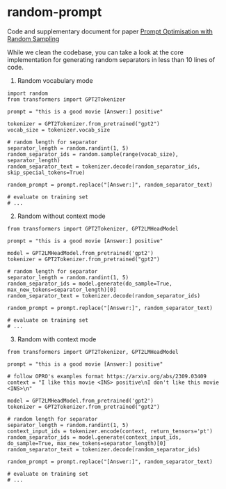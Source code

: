 # random-prompt
Code and supplementary document for paper [Prompt Optimisation with Random Sampling](https://arxiv.org/abs/2311.09569)

While we clean the codebase, you can take a look at the core implementation for generating random separators in less than 10 lines of code.


1. Random vocabulary mode
```
import random
from transformers import GPT2Tokenizer

prompt = "this is a good movie [Answer:] positive"

tokenizer = GPT2Tokenizer.from_pretrained("gpt2")
vocab_size = tokenizer.vocab_size

# random length for separator
separator_length = random.randint(1, 5)
random_separator_ids = random.sample(range(vocab_size), separator_length)
random_separator_text = tokenizer.decode(random_separator_ids, skip_special_tokens=True)

random_prompt = prompt.replace("[Answer:]", random_separator_text)

# evaluate on training set
# ...
```

2. Random without context mode
```
from transformers import GPT2Tokenizer, GPT2LMHeadModel

prompt = "this is a good movie [Answer:] positive"

model = GPT2LMHeadModel.from_pretrained('gpt2')
tokenizer = GPT2Tokenizer.from_pretrained("gpt2")

# random length for separator
separator_length = random.randint(1, 5)
random_separator_ids = model.generate(do_sample=True, max_new_tokens=separator_length)[0]
random_separator_text = tokenizer.decode(random_separator_ids)

random_prompt = prompt.replace("[Answer:]", random_separator_text)

# evaluate on training set
# ...
```

3. Random with context mode
```
from transformers import GPT2Tokenizer, GPT2LMHeadModel

prompt = "this is a good movie [Answer:] positive"

# follow OPRO's examples format https://arxiv.org/abs/2309.03409
context = "I like this movie <INS> positive\nI don't like this movie <INS>\n"

model = GPT2LMHeadModel.from_pretrained('gpt2')
tokenizer = GPT2Tokenizer.from_pretrained("gpt2")

# random length for separator
separator_length = random.randint(1, 5)
context_input_ids = tokenizer.encode(context, return_tensors='pt')
random_separator_ids = model.generate(context_input_ids, do_sample=True, max_new_tokens=separator_length)[0]
random_separator_text = tokenizer.decode(random_separator_ids)

random_prompt = prompt.replace("[Answer:]", random_separator_text)

# evaluate on training set
# ...
``` 




